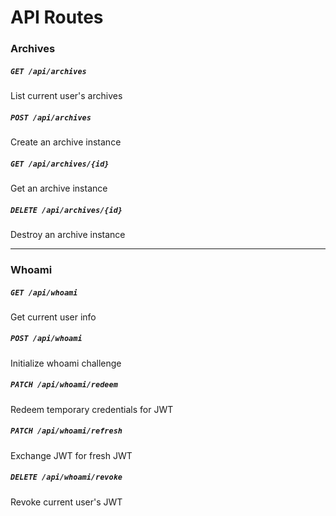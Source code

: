 # API Routes

### Archives

##### `GET /api/archives`
List current user's archives

##### `POST /api/archives`
Create an archive instance

##### `GET /api/archives/{id}`
Get an archive instance

##### `DELETE /api/archives/{id}`
Destroy an archive instance

---

### Whoami

##### `GET /api/whoami`
Get current user info

##### `POST /api/whoami`
Initialize whoami challenge

##### `PATCH /api/whoami/redeem`
Redeem temporary credentials for JWT

##### `PATCH /api/whoami/refresh`
Exchange JWT for fresh JWT

##### `DELETE /api/whoami/revoke`
Revoke current user's JWT
